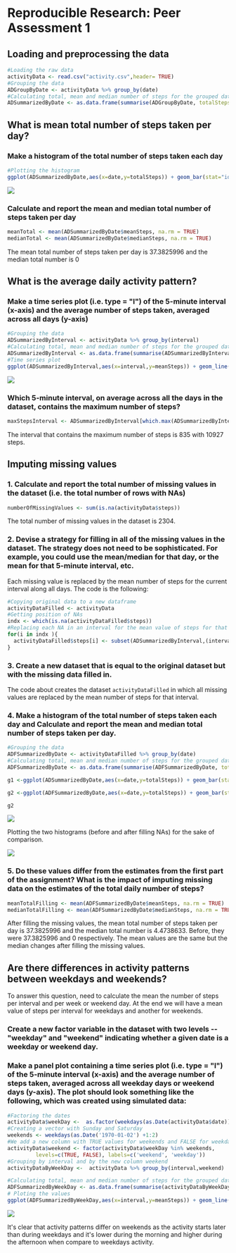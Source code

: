 # Reproducible Research: Peer Assessment 1





## Loading and preprocessing the data

```r
#Loading the raw data
activityData <- read.csv("activity.csv",header= TRUE)
#Grouping the data 
ADGroupByDate <- activityData %>% group_by(date)
#Calculating total, mean and median number of steps for the grouped data
ADSummarizedByDate <- as.data.frame(summarise(ADGroupByDate, totalSteps=sum(steps, na.rm = TRUE),meanSteps=mean(steps, na.rm = TRUE),medianSteps=median(as.vector(steps), na.rm = TRUE)))
```

## What is mean total number of steps taken per day?

### Make a histogram of the total number of steps taken each day


```r
#Plotting the histogram
ggplot(ADSummarizedByDate,aes(x=date,y=totalSteps)) + geom_bar(stat="identity")  + xlab("Day") + ggtitle("Histogram of the total number of steps taken each day") + theme(axis.text.x = element_text(angle = 90, hjust = 1))
```

![](PA1_template_files/figure-html/unnamed-chunk-3-1.png)<!-- -->

### Calculate and report the mean and median total number of steps taken per day


```r
meanTotal <- mean(ADSummarizedByDate$meanSteps, na.rm = TRUE)
medianTotal <- mean(ADSummarizedByDate$medianSteps, na.rm = TRUE)
```
The mean total number of steps taken per day is 37.3825996 and the median total number is  0

## What is the average daily activity pattern?

### Make a time series plot (i.e. type = "l") of the 5-minute interval (x-axis) and the average number of steps taken, averaged across all days (y-axis)


```r
#Grouping the data
ADSummarizedByInterval <- activityData %>% group_by(interval)
#Calculating total, mean and median number of steps for the grouped data
ADSummarizedByInterval <- as.data.frame(summarise(ADSummarizedByInterval, totalSteps=sum(steps, na.rm = TRUE),meanSteps=mean(steps, na.rm = TRUE),medianSteps=median(as.vector(steps), na.rm = TRUE)))
#Time series plot
ggplot(ADSummarizedByInterval,aes(x=interval,y=meanSteps)) + geom_line() + ylab("Mean number of steps per interval") + ggtitle("Average daily activity pattern")
```

![](PA1_template_files/figure-html/unnamed-chunk-5-1.png)<!-- -->

### Which 5-minute interval, on average across all the days in the dataset, contains the maximum number of steps?

```r
maxStepsInterval <- ADSummarizedByInterval[which.max(ADSummarizedByInterval$totalSteps), ]
```

The interval that contains the maximum number of steps is 835 with 10927 steps.

## Imputing missing values

### 1. Calculate and report the total number of missing values in the dataset (i.e. the total number of rows with NAs)

```r
numberOfMissingValues <- sum(is.na(activityData$steps))
```
The total number of missing values in the dataset is 2304.
### 2. Devise a strategy for filling in all of the missing values in the dataset. The strategy does not need to be sophisticated. For example, you could use the mean/median for that day, or the mean for that 5-minute interval, etc.

Each missing value is replaced by the mean number of steps for the current interval along all days. The code is the following:


```r
#Copying original data to a new dataframe
activityDataFilled <- activityData
#Getting position of NAs 
indx <- which(is.na(activityDataFilled$steps))
#Replacing each NA in an interval for the mean value of steps for that given interval
for(i in indx ){
  activityDataFilled$steps[i] <- subset(ADSummarizedByInterval,(interval==activityData$interval[i]))$meanSteps
}
```

### 3. Create a new dataset that is equal to the original dataset but with the missing data filled in.

The code about creates the dataset `activityDataFilled` in which all missing values are replaced by the mean number of steps for that interval.

### 4. Make a histogram of the total number of steps taken each day and Calculate and report the mean and median total number of steps taken per day. 

```r
#Grouping the data
ADFSummarizedByDate <- activityDataFilled %>% group_by(date)
#Calculating total, mean and median number of steps for the grouped data
ADFSummarizedByDate <- as.data.frame(summarise(ADFSummarizedByDate, totalSteps=sum(steps, na.rm = TRUE),meanSteps=mean(steps, na.rm = TRUE),medianSteps=median(as.vector(steps), na.rm = TRUE)))
```


```r
g1 <-ggplot(ADSummarizedByDate,aes(x=date,y=totalSteps)) + geom_bar(stat="identity")  + xlab("Day") + ggtitle("Total number of steps taken each day (before filling NAs)")  + theme(axis.text.x = element_text(angle = 90, hjust = 1))

g2 <-ggplot(ADFSummarizedByDate,aes(x=date,y=totalSteps)) + geom_bar(stat="identity")  + xlab("Day") + ggtitle("Total number of steps taken each day (after filling NAs)")  + theme(axis.text.x = element_text(angle = 90, hjust = 1))

g2
```

![](PA1_template_files/figure-html/results-1.png)<!-- -->

Plotting the two histograms (before and after filling NAs) for the sake of comparison.

![](PA1_template_files/figure-html/unnamed-chunk-10-1.png)<!-- -->

### 5. Do these values differ from the estimates from the first part of the assignment? What is the impact of imputing missing data on the estimates of the total daily number of steps?




```r
meanTotalFilling <- mean(ADFSummarizedByDate$meanSteps, na.rm = TRUE)
medianTotalFilling <- mean(ADFSummarizedByDate$medianSteps, na.rm = TRUE)
```
After filling the missing values, the mean total number of steps taken per day is 37.3825996 and the median total number is  4.4738633. Before, they were 37.3825996 and 0 respectively. The mean values are the same but the median changes after filling the missing values.


## Are there differences in activity patterns between weekdays and weekends?

To answer this question, need to calculate the mean the number of steps per interval and per week or weekend day. At the end we will have a mean value of steps per interval for weekdays and another for weekends.



### Create a new factor variable in the dataset with two levels -- "weekday" and "weekend" indicating whether a given date is a weekday or weekend day.

###    Make a panel plot containing a time series plot (i.e. type = "l") of the 5-minute interval (x-axis) and the average number of steps taken, averaged across all weekday days or weekend days (y-axis). The plot should look something like the following, which was created using simulated data:


```r
#Factoring the dates
activityData$weekDay <-  as.factor(weekdays(as.Date(activityData$date)))
#Creating a vector with Sunday and Saturday
weekends <- weekdays(as.Date('1970-01-02') +1:2)
#We add a new column with TRUE values for weekends and FALSE for weekdays
activityData$weekend <- factor(activityData$weekDay %in% weekends, 
         levels=c(TRUE, FALSE), labels=c('weekend', 'weekday'))
#Grouping by interval and by the new column weekend         
activityDataByWeekDay <-  activityData %>% group_by(interval,weekend)

#Calculating total, mean and median number of steps for the grouped data
ADFSummarizedByWeekDay <- as.data.frame(summarise(activityDataByWeekDay, totalSteps=sum(steps, na.rm = TRUE),meanSteps=mean(steps, na.rm = TRUE),medianSteps=median(as.vector(steps), na.rm = TRUE)))
# Ploting the values
ggplot(ADFSummarizedByWeekDay,aes(x=interval,y=meanSteps)) + geom_line() + ylab("Mean number of steps per interval") + facet_wrap(~weekend)
```

![](PA1_template_files/figure-html/unnamed-chunk-12-1.png)<!-- -->

It's clear that activity patterns differ on weekends as the activity starts later than during weekdays and it's lower during the morning and higher during the afternoon when compare to weekdays activity.

 
